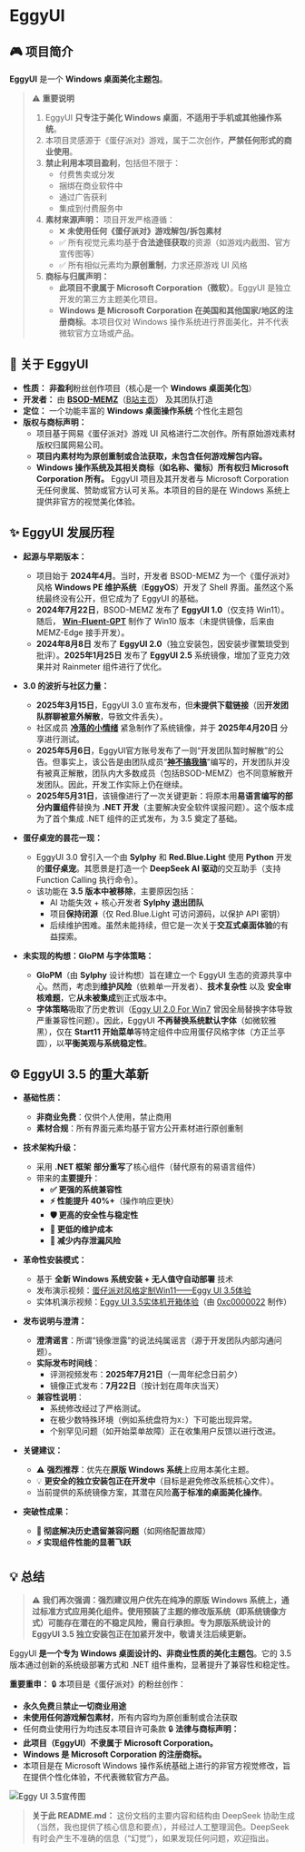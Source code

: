 ﻿# EggyUI

## 🎮 项目简介
**EggyUI** 是一个 **Windows 桌面美化主题包**。

> ⚠️ **重要说明**
> 1.  EggyUI **只专注于美化 Windows 桌面**，**不适用于手机或其他操作系统**。
> 2.  本项目灵感源于《蛋仔派对》游戏，属于二次创作，**严禁任何形式的商业使用**。
> 3.  **禁止利用本项目盈利**，包括但不限于：
>     *   付费售卖或分发
>     *   捆绑在商业软件中
>     *   通过广告获利
>     *   集成到付费服务中
> 4.  **素材来源声明：** 项目开发严格遵循：
>     *   ❌ **未使用任何《蛋仔派对》游戏解包/拆包素材**
>     *   ✅ 所有视觉元素均基于**合法途径获取**的资源（如游戏内截图、官方宣传图等）
>     *   ✅ 所有相似元素均为**原创重制**，力求还原游戏 UI 风格
> 5.  **商标与归属声明：**
>     *   **此项目不隶属于 Microsoft Corporation（微软）**。EggyUI 是独立开发的第三方主题美化项目。
>     *   **Windows 是 Microsoft Corporation 在美国和其他国家/地区的注册商标**。本项目仅对 Windows 操作系统进行界面美化，并不代表微软官方立场或产品。

## 🌟 关于 EggyUI
*   **性质：** **非盈利**粉丝创作项目（核心是一个 **Windows 桌面美化包**）
*   **开发者：** 由 [**BSOD-MEMZ**](https://github.com/BSOD-MEMZ)（[B站主页](https://space.bilibili.com/1975308950)） 及其团队打造
*   **定位：** 一个功能丰富的 **Windows 桌面操作系统** 个性化主题包
*   **版权与商标声明：**
    *   项目基于网易《蛋仔派对》游戏 UI 风格进行二次创作。所有原始游戏素材版权归属网易公司。
    *   **项目内素材均为原创重制或合法获取，未包含任何游戏解包内容。**
    *   **Windows 操作系统及其相关商标（如名称、徽标）所有权归 Microsoft Corporation 所有。** EggyUI 项目及其开发者与 Microsoft Corporation 无任何隶属、赞助或官方认可关系。本项目的目的是在 Windows 系统上提供非官方的视觉美化体验。

## ✨ EggyUI 发展历程

*   **起源与早期版本：**
    *   项目始于 **2024年4月**。当时，开发者 BSOD-MEMZ 为一个《蛋仔派对》风格 **Windows PE 维护系统**（**EggyOS**）开发了 Shell 界面。虽然这个系统最终没有公开，但它成为了 EggyUI 的基础。
    *   **2024年7月22日**，BSOD-MEMZ 发布了 **EggyUI 1.0**（仅支持 Win11）。随后， **[Win-Fluent-GPT](https://space.bilibili.com/1326423111)** 制作了 Win10 版本（未提供镜像，后来由 MEMZ-Edge 接手开发）。
    *   **2024年8月8日** 发布了 **EggyUI 2.0**（独立安装包，因安装步骤繁琐受到批评）。**2025年1月25日** 发布了 **EggyUI 2.5** 系统镜像，增加了亚克力效果并对 Rainmeter 组件进行了优化。

*   **3.0 的波折与社区力量：**
    *   **2025年3月15日**，EggyUI 3.0 宣布发布，但**未提供下载链接**（因**开发团队群聊被意外解散**，导致文件丢失）。
    *   社区成员 [**冷落的小情绪**](https://space.bilibili.com/1591761987) 紧急制作了系统镜像，并于 **2025年4月20日** 分享进行测试。
    *   **2025年5月6日**，EggyUI官方账号发布了一则“开发团队暂时解散”的公告。但事实上，该公告是由团队成员“[**神不搞我搞**](https://space.bilibili.com/3546785651887055)”编写的，开发团队并没有被真正解散，团队内大多数成员（包括BSOD-MEMZ）也不同意解散开发团队。因此，开发工作实际上仍在继续。
    *   **2025年5月31日**，该镜像进行了一次关键更新：将原本用**易语言编写的部分内置组件**替换为 **.NET 开发**（主要解决安全软件误报问题）。这个版本成为了首个集成 .NET 组件的正式发布，为 3.5 奠定了基础。

*   **蛋仔桌宠的昙花一现：**
    *   EggyUI 3.0 曾引入一个由 **Sylphy** 和 **Red.Blue.Light** 使用 **Python** 开发的**蛋仔桌宠**。其愿景是打造一个 **DeepSeek AI 驱动**的交互助手（支持 Function Calling 执行命令）。
    *   该功能在 **3.5 版本中被移除**，主要原因包括：
        *   AI 功能失效 + 核心开发者 **Sylphy 退出团队**
        *   项目**保持闭源**（仅 Red.Blue.Light 可访问源码，以保护 API 密钥）
        *   后续维护困难。虽然未能持续，但它是一次关于**交互式桌面体验**的有益探索。

*   **未实现的构想：GloPM 与字体策略：**
    *   **GloPM**（由 **Sylphy** 设计构想）旨在建立一个 EggyUI 生态的资源共享中心。然而，考虑到**维护风险**（依赖单一开发者）、**技术复杂性** 以及 **安全审核难题**，它**从未被集成**到正式版本中。
    *   **字体策略**吸取了历史教训（[Eggy UI 2.0 For Win7](https://www.bilibili.com/video/BV1T9WNe1EJU) 曾因全局替换字体导致严重兼容性问题）。因此，EggyUI **不再替换系统默认字体**（如微软雅黑），仅在 **Start11 开始菜单**等特定组件中应用蛋仔风格字体（方正兰亭圆），以**平衡美观与系统稳定性**。

## ⚙️ EggyUI 3.5 的重大革新

*   **基础性质：**
    *   **非商业免费**：仅供个人使用，禁止商用
    *   **素材合规**：所有界面元素均基于官方公开素材进行原创重制

*   **技术架构升级：**
    *   采用 **.NET 框架** **部分重写**了核心组件（替代原有的易语言组件）
    *   带来的**主要提升**：
        *   **✅ 更强的系统兼容性**
        *   **⚡ 性能提升 40%+**（操作响应更快）
        *   **🛡️ 更高的安全性与稳定性**
        *   **🔧 更低的维护成本**
        *   **💾 减少内存泄漏风险**

*   **革命性安装模式：**
    *   基于 **全新 Windows 系统安装 + 无人值守自动部署** 技术
    *   发布演示视频：[蛋仔派对风格定制Win11——Eggy UI 3.5体验](https://www.bilibili.com/video/BV1kbgGz7Em1)
    *   实体机演示视频：[Eggy UI 3.5实体机开箱体验](https://www.bilibili.com/video/BV13w8nzqE4V)（由 [0xc0000022](https://space.bilibili.com/1092500907) 制作）

*   **发布说明与澄清：**
    *   **澄清谣言**：所谓“镜像泄露”的说法纯属谣言（源于开发团队内部沟通问题）。
    *   **实际发布时间线**：
        *   评测视频发布：**2025年7月21日**（一周年纪念日前夕）
        *   镜像正式发布：**7月22日**（按计划在周年庆当天）
    *   **兼容性说明**：
        *   系统修改经过了严格测试。
        *   在极少数特殊环境（例如系统盘符为`X:`）下可能出现异常。
        *   个别罕见问题（如开始菜单故障）正在收集用户反馈以进行改进。

*   **关键建议：**
    *   ⚠️ **强烈推荐**：优先在**原版 Windows 系统**上应用本美化主题。
    *   💡 **更安全的独立安装包正在开发中**（目标是避免修改系统核心文件）。
    *   当前提供的系统镜像方案，其潜在风险**高于标准的桌面美化操作**。

*   **突破性成果：**
    *   **🚀 彻底解决历史遗留兼容问题**（如网络配置故障）
    *   **⚡ 实现组件性能的显著飞跃**

## 💡 总结
> ⚠️ **我们再次强调：强烈建议用户优先在纯净的原版 Windows 系统上，通过标准方式应用美化组件。使用预装了主题的修改版系统（即系统镜像方式）可能存在潜在的不稳定风险，需自行承担。专为原版系统设计的 EggyUI 3.5 独立安装包正在加紧开发中，敬请关注后续更新。**

EggyUI **是一个专为 Windows 桌面设计的、非商业性质的美化主题包**。它的 3.5 版本通过创新的系统级部署方式和 .NET 组件重构，显著提升了兼容性和稳定性。

**重要重申：**
🔒 本项目是《蛋仔派对》的粉丝创作：
*   **永久免费**且**禁止一切商业用途**
*   **未使用任何游戏解包素材**，所有内容均为原创重制或合法获取
*   任何商业使用行为均违反本项目许可条款
🔒 **法律与商标声明：**
*   **此项目（EggyUI）不隶属于 Microsoft Corporation。**
*   **Windows 是 Microsoft Corporation 的注册商标。**
*   本项目是在 Microsoft Windows 操作系统基础上进行的非官方视觉修改，旨在提供个性化体验，不代表微软官方产品。

![Eggy UI 3.5宣传图](http://i0.hdslb.com/bfs/new_dyn/24cb54b93b1c9ef3ead8ea2d3ae2d2f31591761987.png "Eggy UI 3.5")

> **关于此 README.md：**
> 这份文档的主要内容和结构由 DeepSeek 协助生成（当然，我也提供了核心信息和要点），并经过人工整理润色。DeepSeek 有时会产生不准确的信息（“幻觉”），如果发现任何问题，欢迎指出。